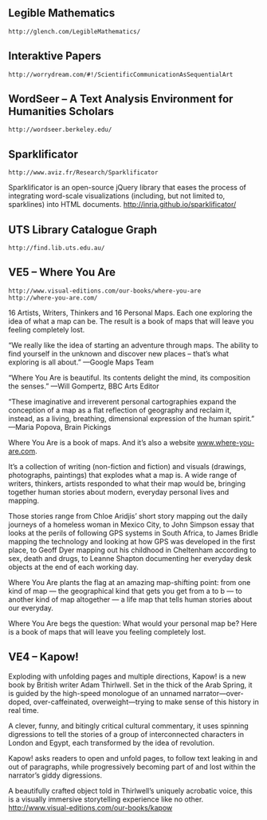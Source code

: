 ## Legible Mathematics
	http://glench.com/LegibleMathematics/

## Interaktive Papers
	http://worrydream.com/#!/ScientificCommunicationAsSequentialArt

## WordSeer – A Text Analysis Environment for Humanities Scholars
	http://wordseer.berkeley.edu/

## Sparklificator
	http://www.aviz.fr/Research/Sparklificator
Sparklificator is an open-source jQuery library that eases the process of integrating word-scale visualizations (including, but not limited to, sparklines) into HTML documents.
	http://inria.github.io/sparklificator/

## UTS Library Catalogue Graph
	http://find.lib.uts.edu.au/

## VE5 – Where You Are
	http://www.visual-editions.com/our-books/where-you-are
	http://where-you-are.com/
16 Artists, Writers, Thinkers and 16 Personal Maps. Each one exploring the idea of what a map can be. The result is a book of maps that will leave you feeling completely lost.

“We really like the idea of starting an adventure through maps. The ability to find yourself in the unknown and discover new places – that’s what exploring is all about.” —Google Maps Team

“Where You Are is beautiful. Its contents delight the mind, its composition the senses.” —Will Gompertz, BBC Arts Editor

“These imaginative and irreverent personal cartographies expand the conception of a map as a flat reflection of geography and reclaim it, instead, as a living, breathing, dimensional expression of the human spirit.”
	—Maria Popova, Brain Pickings

Where You Are is a book of maps. And it’s also a website www.where-you-are.com.

It’s a collection of writing (non-fiction and fiction) and visuals (drawings, photographs, paintings) that explodes what a map is. A wide range of writers, thinkers, artists responded to what their map would be, bringing together human stories about modern, everyday personal lives and mapping.

Those stories range from Chloe Aridjis’ short story mapping out the daily journeys of a homeless woman in Mexico City, to John Simpson essay that looks at the perils of following GPS systems in South Africa, to James Bridle mapping the technology and looking at how GPS was developed in the first place, to Geoff Dyer mapping out his childhood in Cheltenham according to sex, death and drugs, to Leanne Shapton documenting her everyday desk objects at the end of each working day.

Where You Are plants the flag at an amazing map-shifting point: from one kind of map — the geographical kind that gets you get from a to b — to another kind of map altogether — a life map that tells human stories about our everyday.

Where You Are begs the question: What would your personal map be? Here is a book of maps that will leave you feeling completely lost.

## VE4 – Kapow!
Exploding with unfolding pages and multiple directions, Kapow! is a new book by British writer Adam Thirlwell. Set in the thick of the Arab Spring, it is guided by the high-speed monologue of an unnamed narrator—over-doped,
over-caffeinated, overweight—trying to make sense of this history in real time.

A clever, funny, and bitingly critical cultural commentary, it uses spinning digressions to tell the stories of a group of interconnected characters in London and Egypt, each transformed by the idea of revolution.

Kapow! asks readers to open and unfold pages, to follow text leaking in and out of paragraphs, while progressively becoming part of and lost within the narrator’s giddy digressions.

A beautifully crafted object told in Thirlwell’s uniquely acrobatic voice, this is a visually immersive storytelling experience like no other.
	http://www.visual-editions.com/our-books/kapow
